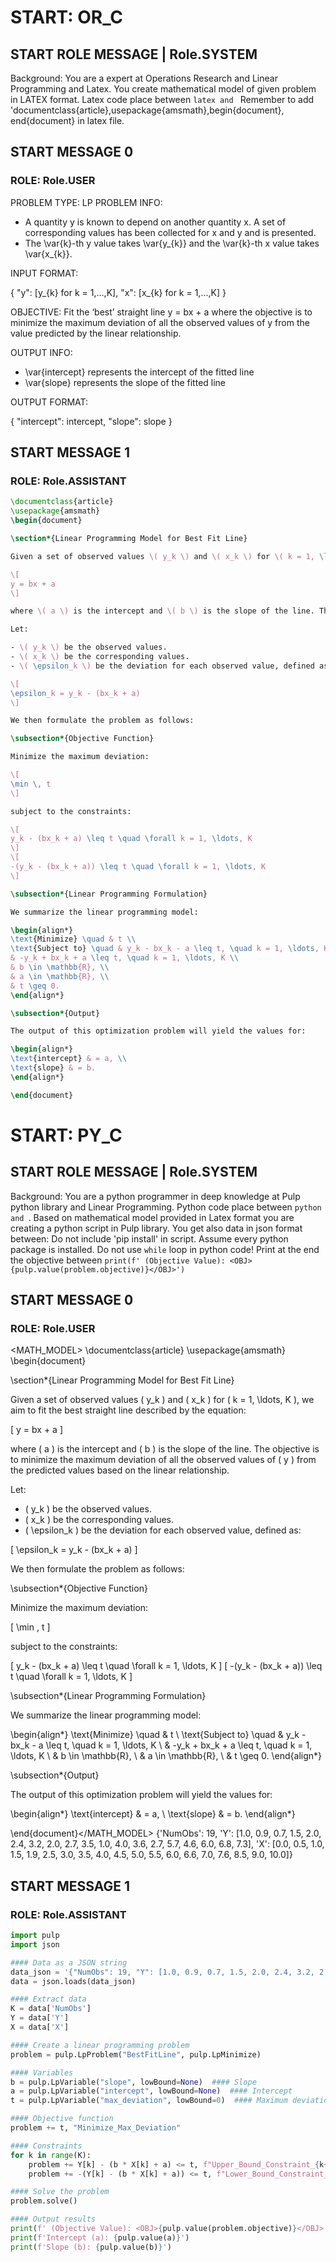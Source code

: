 # START: OR_C 
## START ROLE MESSAGE | Role.SYSTEM 
Background: You are a expert at Operations Research and Linear Programming and Latex. You create mathematical model of given problem in LATEX format. Latex code place between ```latex and ``` Remember to add 'documentclass{article},usepackage{amsmath},begin{document}, end{document} in latex file. 
## START MESSAGE 0 
### ROLE: Role.USER
<DESCRIPTION>
PROBLEM TYPE: LP
PROBLEM INFO:

- A quantity y is known to depend on another quantity x. A set of corresponding values has been collected for x and y and is presented.
- The \var{k}-th y value takes \var{y_{k}} and the \var{k}-th x value takes \var{x_{k}}.

INPUT FORMAT:

{
    "y": [y_{k} for k = 1,...,K],
    "x": [x_{k} for k = 1,...,K]
}


OBJECTIVE: Fit the ‘best’ straight line y = bx + a where the objective is to minimize the maximum deviation of all the observed values of y from the value predicted by the linear relationship.

OUTPUT INFO:

- \var{intercept} represents the intercept of the fitted line
- \var{slope} represents the slope of the fitted line

OUTPUT FORMAT:

{
    "intercept": intercept,
    "slope": slope
}
</DESCRIPTION>


## START MESSAGE 1 
### ROLE: Role.ASSISTANT
```latex
\documentclass{article}
\usepackage{amsmath}
\begin{document}

\section*{Linear Programming Model for Best Fit Line}

Given a set of observed values \( y_k \) and \( x_k \) for \( k = 1, \ldots, K \), we aim to fit the best straight line described by the equation:

\[
y = bx + a
\]

where \( a \) is the intercept and \( b \) is the slope of the line. The objective is to minimize the maximum deviation of all the observed values of \( y \) from the predicted values based on the linear relationship.

Let:

- \( y_k \) be the observed values.
- \( x_k \) be the corresponding values.
- \( \epsilon_k \) be the deviation for each observed value, defined as:

\[
\epsilon_k = y_k - (bx_k + a)
\]

We then formulate the problem as follows:

\subsection*{Objective Function}

Minimize the maximum deviation:

\[
\min \, t
\]

subject to the constraints:

\[
y_k - (bx_k + a) \leq t \quad \forall k = 1, \ldots, K
\]
\[
-(y_k - (bx_k + a)) \leq t \quad \forall k = 1, \ldots, K
\]

\subsection*{Linear Programming Formulation}

We summarize the linear programming model:

\begin{align*}
\text{Minimize} \quad & t \\
\text{Subject to} \quad & y_k - bx_k - a \leq t, \quad k = 1, \ldots, K \\
& -y_k + bx_k + a \leq t, \quad k = 1, \ldots, K \\
& b \in \mathbb{R}, \\
& a \in \mathbb{R}, \\
& t \geq 0.
\end{align*}

\subsection*{Output}

The output of this optimization problem will yield the values for:

\begin{align*}
\text{intercept} & = a, \\
\text{slope} & = b.
\end{align*}

\end{document}
```

# START: PY_C 
## START ROLE MESSAGE | Role.SYSTEM 
Background: You are a python programmer in deep knowledge at Pulp python library and Linear Programming. Python code place between ```python and ```. Based on mathematical model provided in Latex format you are creating a python script in Pulp library. You get also data in json format between: <DATA></DATA> Do not include 'pip install' in script. Assume every python package is installed. Do not use `while` loop in python code! Print at the end the objective between <OBJ></OBJ> `print(f' (Objective Value): <OBJ>{pulp.value(problem.objective)}</OBJ>')` 
## START MESSAGE 0 
### ROLE: Role.USER
<MATH_MODEL>
\documentclass{article}
\usepackage{amsmath}
\begin{document}

\section*{Linear Programming Model for Best Fit Line}

Given a set of observed values \( y_k \) and \( x_k \) for \( k = 1, \ldots, K \), we aim to fit the best straight line described by the equation:

\[
y = bx + a
\]

where \( a \) is the intercept and \( b \) is the slope of the line. The objective is to minimize the maximum deviation of all the observed values of \( y \) from the predicted values based on the linear relationship.

Let:

- \( y_k \) be the observed values.
- \( x_k \) be the corresponding values.
- \( \epsilon_k \) be the deviation for each observed value, defined as:

\[
\epsilon_k = y_k - (bx_k + a)
\]

We then formulate the problem as follows:

\subsection*{Objective Function}

Minimize the maximum deviation:

\[
\min \, t
\]

subject to the constraints:

\[
y_k - (bx_k + a) \leq t \quad \forall k = 1, \ldots, K
\]
\[
-(y_k - (bx_k + a)) \leq t \quad \forall k = 1, \ldots, K
\]

\subsection*{Linear Programming Formulation}

We summarize the linear programming model:

\begin{align*}
\text{Minimize} \quad & t \\
\text{Subject to} \quad & y_k - bx_k - a \leq t, \quad k = 1, \ldots, K \\
& -y_k + bx_k + a \leq t, \quad k = 1, \ldots, K \\
& b \in \mathbb{R}, \\
& a \in \mathbb{R}, \\
& t \geq 0.
\end{align*}

\subsection*{Output}

The output of this optimization problem will yield the values for:

\begin{align*}
\text{intercept} & = a, \\
\text{slope} & = b.
\end{align*}

\end{document}</MATH_MODEL>
<DATA>
{'NumObs': 19, 'Y': [1.0, 0.9, 0.7, 1.5, 2.0, 2.4, 3.2, 2.0, 2.7, 3.5, 1.0, 4.0, 3.6, 2.7, 5.7, 4.6, 6.0, 6.8, 7.3], 'X': [0.0, 0.5, 1.0, 1.5, 1.9, 2.5, 3.0, 3.5, 4.0, 4.5, 5.0, 5.5, 6.0, 6.6, 7.0, 7.6, 8.5, 9.0, 10.0]}</DATA>


## START MESSAGE 1 
### ROLE: Role.ASSISTANT
```python
import pulp
import json

#### Data as a JSON string
data_json = '{"NumObs": 19, "Y": [1.0, 0.9, 0.7, 1.5, 2.0, 2.4, 3.2, 2.0, 2.7, 3.5, 1.0, 4.0, 3.6, 2.7, 5.7, 4.6, 6.0, 6.8, 7.3], "X": [0.0, 0.5, 1.0, 1.5, 1.9, 2.5, 3.0, 3.5, 4.0, 4.5, 5.0, 5.5, 6.0, 6.6, 7.0, 7.6, 8.5, 9.0, 10.0]}'
data = json.loads(data_json)

#### Extract data
K = data['NumObs']
Y = data['Y']
X = data['X']

#### Create a linear programming problem
problem = pulp.LpProblem("BestFitLine", pulp.LpMinimize)

#### Variables
b = pulp.LpVariable("slope", lowBound=None)  #### Slope
a = pulp.LpVariable("intercept", lowBound=None)  #### Intercept
t = pulp.LpVariable("max_deviation", lowBound=0)  #### Maximum deviation

#### Objective function
problem += t, "Minimize_Max_Deviation"

#### Constraints
for k in range(K):
    problem += Y[k] - (b * X[k] + a) <= t, f"Upper_Bound_Constraint_{k+1}"
    problem += -(Y[k] - (b * X[k] + a)) <= t, f"Lower_Bound_Constraint_{k+1}"

#### Solve the problem
problem.solve()

#### Output results
print(f' (Objective Value): <OBJ>{pulp.value(problem.objective)}</OBJ>')
print(f'Intercept (a): {pulp.value(a)}')
print(f'Slope (b): {pulp.value(b)}')
```

